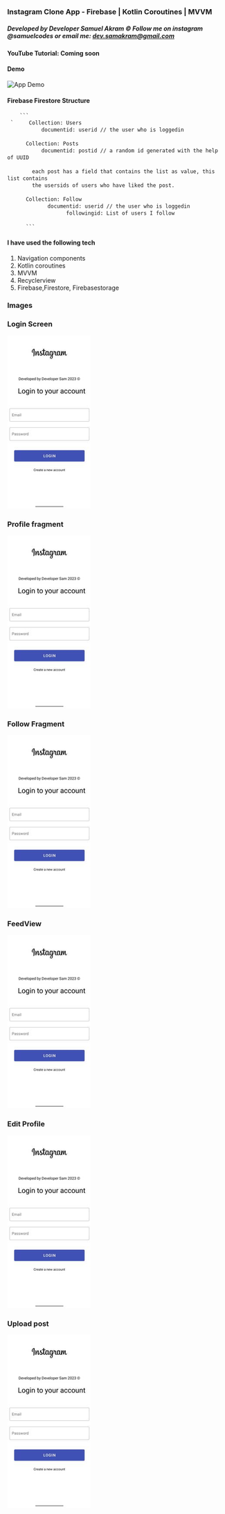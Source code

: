 ### Instagram Clone App - Firebase | Kotlin Coroutines | MVVM 
#####      Developed by Developer Samuel Akram © Follow me on instagram @samuelcodes or email me: dev.samakram@gmail.com

#### YouTube Tutorial: Coming soon 

#### Demo

![App Demo](./images/DEMO.gif)


#### Firebase Firestore Structure 

        ```
     `     Collection: Users
               documentid: userid // the user who is loggedin
     
          Collection: Posts
               documentid: postid // a random id generated with the help of UUID
           
            each post has a field that contains the list as value, this list contains 
            the usersids of users who have liked the post. 
     
          Collection: Follow
                 documentid: userid // the user who is loggedin
                       followingid: List of users I follow
          
          ```

#### I have used the following tech 

1. Navigation components 
2. Kotlin coroutines
3. MVVM
4. Recyclerview
5. Firebase,Firestore, Firebasestorage


### Images

### Login Screen
![](images/8861.jpg)

### Profile fragment 
![](images/8861.jpg)

### Follow Fragment
![](images/8861.jpg)

### FeedView 
![](images/8861.jpg)

### Edit Profile 
![](images/8861.jpg)

### Upload post 
![](images/8861.jpg)


